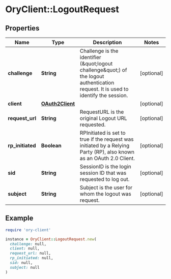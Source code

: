 # OryClient::LogoutRequest

## Properties

| Name | Type | Description | Notes |
| ---- | ---- | ----------- | ----- |
| **challenge** | **String** | Challenge is the identifier (\&quot;logout challenge\&quot;) of the logout authentication request. It is used to identify the session. | [optional] |
| **client** | [**OAuth2Client**](OAuth2Client.md) |  | [optional] |
| **request_url** | **String** | RequestURL is the original Logout URL requested. | [optional] |
| **rp_initiated** | **Boolean** | RPInitiated is set to true if the request was initiated by a Relying Party (RP), also known as an OAuth 2.0 Client. | [optional] |
| **sid** | **String** | SessionID is the login session ID that was requested to log out. | [optional] |
| **subject** | **String** | Subject is the user for whom the logout was request. | [optional] |

## Example

```ruby
require 'ory-client'

instance = OryClient::LogoutRequest.new(
  challenge: null,
  client: null,
  request_url: null,
  rp_initiated: null,
  sid: null,
  subject: null
)
```


